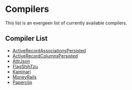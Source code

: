 # Compilers

This list is an evergeen list of currently available compilers.

## Compiler List

<!-- START_COMPILER_LIST -->
* [ActiveRecordAssociationsPersisted](compiler_activerecordassociationspersisted.md)
* [ActiveRecordColumnsPersisted](compiler_activerecordcolumnspersisted.md)
* [AttrJson](compiler_attrjson.md)
* [FlagShihTzu](compiler_flagshihtzu.md)
* [Kaminari](compiler_kaminari.md)
* [MoneyRails](compiler_moneyrails.md)
* [Paperclip](compiler_paperclip.md)
<!-- END_COMPILER_LIST -->
